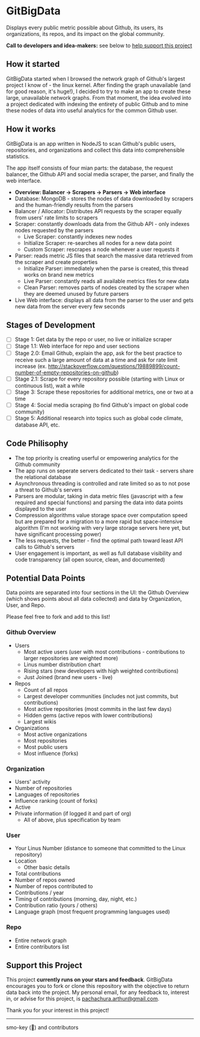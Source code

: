 # GitBigData
Displays every public metric possible about Github, its users, its organizations, its repos, and its impact on the global community.

**Call to developers and idea-makers:** see below to [help support this project](https://github.com/smo-key/gitbigdata#support-this-project)

## How it started
GitBigData started when I browsed the network graph of Github's largest project I know of - the linux kernel.  After finding the graph unavailable (and for good reason, it's huge!), I decided to try to make an app to create these large, unavailable network graphs.  From that moment, the idea evolved into a project dedicated with indexing the entirety of public Github and to mine these nodes of data into useful analytics for the common Github user.

## How it works
GitBigData is an app written in NodeJS to scan Github's public users, repositories, and organizations and collect this data into comprehensible statistics.

The app itself consists of four mian parts: the database, the request balancer, the Github API and social media scraper, the parser, and finally the web interface.

- **Overview: Balancer -> Scrapers -> Parsers -> Web interface**
- Database: MongoDB - stores the nodes of data downloaded by scrapers and the human-friendly results from the parsers
- Balancer / Allocator: Distributes API requests by the scraper equally from users' rate limits to scrapers
- Scraper: constantly downloads data from the Github API - only indexes nodes requested by the parsers
  - Live Scraper: constantly indexes new nodes
  - Initialize Scraper: re-searches all nodes for a new data point
  - Custom Scraper: rescrapes a node whenever a user requests it
- Parser: reads metric JS files that search the massive data retrieved from the scraper and create properties
  - Initialize Parser: immediately when the parse is created, this thread works on brand new metrics
  - Live Parser: constantly reads all available metrics files for new data
  - Clean Parser: removes parts of nodes created by the scraper when they are deemed unused by future parsers
- Live Web interface: displays all data from the parser to the user and gets new data from the server every few seconds

## Stages of Development
- [ ] Stage 1: Get data by the repo or user, no live or initialize scraper
- [ ] Stage 1.1: Web interface for repo and user sections
- [ ] Stage 2.0: Email Github, explain the app, ask for the best practice to receive such a large amount of data at a time and ask for rate limit increase (ex. http://stackoverflow.com/questions/19889899/count-number-of-empty-repositories-on-github)
- [ ] Stage 2.1: Scrape for every repository possible (starting with Linux or continuous list), wait a while
- [ ] Stage 3: Scrape these repositories for additional metrics, one or two at a time
- [ ] Stage 4: Social media scraping (to find Github's impact on global code community)
- [ ] Stage 5: Additional research into topics such as global code climate, database API, etc.

## Code Philisophy
- The top priority is creating userful or empowering analytics for the Github community
- The app runs on seperate servers dedicated to their task - servers share the relational database
- Asynchronous threading is controlled and rate limited so as to not pose a threat to Github's servers
- Parsers are modular, taking in data metric files (javascript with a few required and special functions) and parsing the data into data points displayed to the user
- Compression algorithms value storage space over computation speed but are prepared for a migration to a more rapid but space-intensive algorithm (I'm not working with very large storage servers here yet, but have significant processing power)
- The less requests, the better - find the optimal path toward least API calls to Github's servers
- User engagement is important, as well as full database visibility and code transparency (all open source, clean, and documented)

## Potential Data Points
Data points are separated into four sections in the UI: the Github Overview (which shows points about all data collected) and data by Organization, User, and Repo.

Please feel free to fork and add to this list!

### Github Overview
- Users
  - Most active users (user with most contributions - contributions to larger repositories are weighted more)
  - Linus number distribution chart
  - Rising stars (new developers with high weighted contributions)
  - Just Joined (brand new users - live)
- Repos
  - Count of all repos
  - Largest developer communities (includes not just commits, but contributions)
  - Most active repositories (most commits in the last few days)
  - Hidden gems (active repos with lower contributions)
  - Largest wikis
- Organizations
  - Most active organizations
  - Most repositories
  - Most public users
  - Most influence (forks)

### Organization
- Users' activity
- Number of repositories
- Languages of repositories
- Influence ranking (count of forks)
- Active
- Private information (if logged it and part of org)
  - All of above, plus specification by team

### User
- Your Linus Number (distance to someone that committed to the Linux repository)
- Location
  - Other basic details
- Total contributions
- Number of repos owned
- Number of repos contributed to
- Contributions / year
- Timing of contributions (morning, day, night, etc.)
- Contribution ratio (yours / others)
- Language graph (most frequent programming languages used)

### Repo
- Entire network graph
- Entire contributors list


## Support this Project
This project **currently runs on your stars and feedback**.  GitBigData encourages you to fork or clone this repository with the objective to return data back into the project.  My personal email, for any feedback to, interest in, or advise for this project, is pachachura.arthur@gmail.com.

Thank you for your interest in this project!

---
smo-key (:bear:) and contributors
